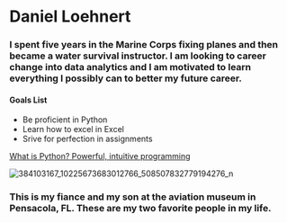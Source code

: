 # Daniel Loehnert
### I spent five years in the Marine Corps fixing planes and then became a water survival instructor. I am looking to career change into data analytics and I am motivated to learn everything I possibly can to better my future career.
#### Goals List
- Be proficient in Python
- Learn how to excel in Excel
- Srive for perfection in assignments
  
[What is Python? Powerful, intuitive programming](https://www.infoworld.com/article/3204016/what-is-python-powerful-intuitive-programming.html)

![384103167_10225673683012766_508507832779194276_n](https://github.com/Loehnert12/Homework/assets/145857486/f6d0f33d-fb5e-4c0b-99e6-7f0dc46fe346)
### This is my fiance and my son at the aviation museum in Pensacola, FL. These are my two favorite people in my life. 